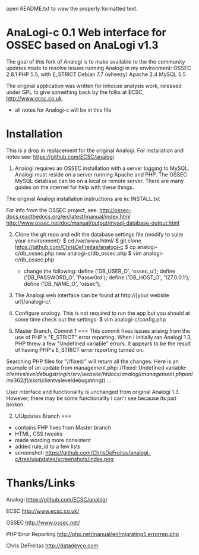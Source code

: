 open README.txt to view the properly formatted text.


AnaLogi-c 0.1
Web interface for OSSEC based on AnaLogi v1.3
===
The goal of this fork of Analogi is to make available to the the community
updates made to resolve issues running Analogi in my environment:
	OSSEC 2.8.1
	PHP 5.5, with E_STRICT
	Debian 7.7 (wheezy)
	Apache 2.4
	MySQL 5.5

The original application was written for inhouse analysis work, released under
GPL to give something back by the folks at ECSC, http://www.ecsc.co.uk.

- all notes for Analogi-c will be in this file


Installation
===
This is a drop in replacement for the original Analogi.  For installation and
notes see:
	https://github.com/ECSC/analogi

1. Analogi requires an OSSEC installation with a server logging to MySQL.
Analogi must reside on a server running Apache and PHP.  The OSSEC MySQL
database can be on a local or remote server.  There are many guides on the
internet for help with these things.

The original Analogi installation instructions are in:
	INSTALL.txt

For info from the OSSEC project, see:
	http://ossec-docs.readthedocs.org/en/latest/manual/index.html
	http://www.ossec.net/doc/manual/output/mysql-database-output.html

2. Clone the git repo and edit the database settings
file (modify to suite your environment):
$ cd /var/www/html/
$ git clone https://github.com/ChrisDeFreitas/analogi-c
$ cp analogi-c/db_ossec.php.new analogi-c/db_ossec.php
$ vim analogi-c/db_ossec.php
	- change the following:
		define ('DB_USER_O', 'ossec_u');
		define ('DB_PASSWORD_O', 'Passw0rd');
		define ('DB_HOST_O', '127.0.0.1');
		define ('DB_NAME_O', 'ossec');

3. The Analogi web interface can be found at http://[your website url]/analogi-c/.

4. Configure analogy.  This is not required to run the app but you should at some
time check out the settings:
$ vim analogi-c/config.php


1. Master Branch, Commit 1
===
This commit fixes issues arising from the use of PHP's "E_STRICT"
error reporting. When I initially ran Analogi 1.3, PHP threw a few "Undefined
variable" errors.  It appears to be the result of having PHP's E_STRICT
error reporting turned on.

Searching PHP files for "//fixed:" will return all the changes.  Here is an
example of an update from management.php:
	//fixed: Undefined variable: $clientvsleveldebugstring in /srv/website/htdocs/analogi/management.php on line 362
	if(isset($clientvsleveldebugstring))
		...

User interface and functionality is unchanged from original Analogi 1.3. However,
there may be some functionality I can't see because its just broken.


2. UIUpdates Branch
===
- contains PHP fixes from Master branch
- HTML, CSS tweaks
- made wording more consistent
- added rule_id to a few lists
- screenshot: https://github.com/ChrisDeFreitas/analogi-c/tree/uiupdates/screenshots/index.png

Thanks/Links
===
Analogi
https://github.com/ECSC/analogi

ECSC
http://www.ecsc.co.uk/

OSSEC
http://www.ossec.net/

PHP Error Reporting
http://php.net/manual/en/migrating5.errorrep.php

Chris DeFreitas
http://datadevco.com
